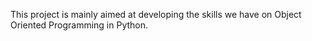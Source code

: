 This project is mainly aimed at developing the skills we have on Object Oriented Programming in Python.
